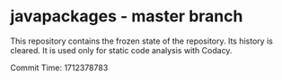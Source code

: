 # javapackages - master branch

This repository contains the frozen state of the repository.
Its history is cleared. It is used only for static code
analysis with Codacy.

Commit Time: 1712378783